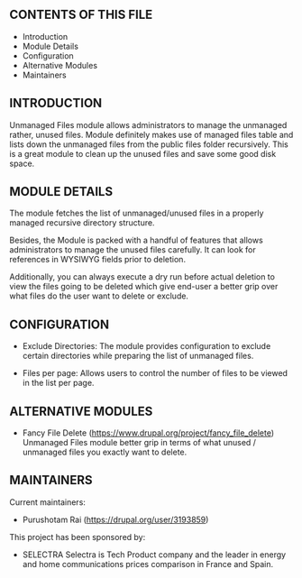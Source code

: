 CONTENTS OF THIS FILE
---------------------

 * Introduction
 * Module Details
 * Configuration
 * Alternative Modules
 * Maintainers


INTRODUCTION
------------
Unmanaged Files module allows administrators to manage the unmanaged rather,
unused files. Module definitely makes use of managed files table and lists
down the unmanaged files from the public files folder recursively. This is a
great module to clean up the unused files and save some good disk space.


MODULE DETAILS
--------------
The module fetches the list of unmanaged/unused files in a properly managed
recursive directory structure.

Besides, the Module is packed with a handful of features that allows administrators to
manage the unused files carefully. It can look for references in WYSIWYG
fields prior to deletion.

Additionally, you can always execute a dry run before actual deletion to view
the files going to be deleted which give end-user a better grip over what
files do the user want to delete or exclude.


CONFIGURATION
-------------
* Exclude Directories:
The module provides configuration to exclude certain directories while preparing
the list of unmanaged files.

* Files per page:
Allows users to control the number of files to be viewed in the list per page.


ALTERNATIVE MODULES
-------------------
* Fancy File Delete (https://www.drupal.org/project/fancy_file_delete)
  Unmanaged Files module better grip in terms of what unused / unmanaged files
  you exactly want to delete.


MAINTAINERS
-----------
Current maintainers:

 * Purushotam Rai (https://drupal.org/user/3193859)


This project has been sponsored by:
 * SELECTRA
   Selectra is Tech Product company and the leader in energy and home communications
   prices comparison in France and Spain.
